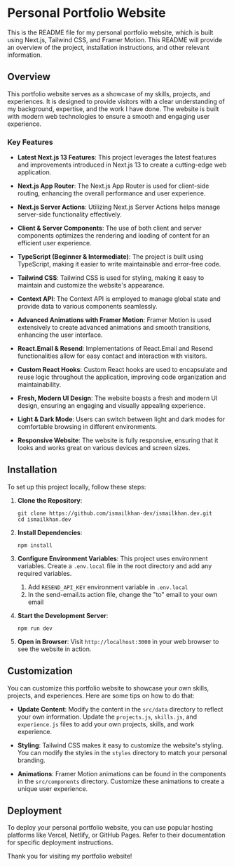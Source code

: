 # Personal Portfolio Website

This is the README file for my personal portfolio website, which is built using Next.js, Tailwind CSS, and Framer Motion. This README will provide an overview of the project, installation instructions, and other relevant information.

## Overview

This portfolio website serves as a showcase of my skills, projects, and experiences. It is designed to provide visitors with a clear understanding of my background, expertise, and the work I have done. The website is built with modern web technologies to ensure a smooth and engaging user experience.

### Key Features

-   **Latest Next.js 13 Features**: This project leverages the latest features and improvements introduced in Next.js 13 to create a cutting-edge web application.

-   **Next.js App Router**: The Next.js App Router is used for client-side routing, enhancing the overall performance and user experience.

-   **Next.js Server Actions**: Utilizing Next.js Server Actions helps manage server-side functionality effectively.

-   **Client & Server Components**: The use of both client and server components optimizes the rendering and loading of content for an efficient user experience.

-   **TypeScript (Beginner & Intermediate)**: The project is built using TypeScript, making it easier to write maintainable and error-free code.

-   **Tailwind CSS**: Tailwind CSS is used for styling, making it easy to maintain and customize the website's appearance.

-   **Context API**: The Context API is employed to manage global state and provide data to various components seamlessly.

-   **Advanced Animations with Framer Motion**: Framer Motion is used extensively to create advanced animations and smooth transitions, enhancing the user interface.

-   **React.Email & Resend**: Implementations of React.Email and Resend functionalities allow for easy contact and interaction with visitors.

-   **Custom React Hooks**: Custom React hooks are used to encapsulate and reuse logic throughout the application, improving code organization and maintainability.

-   **Fresh, Modern UI Design**: The website boasts a fresh and modern UI design, ensuring an engaging and visually appealing experience.

-   **Light & Dark Mode**: Users can switch between light and dark modes for comfortable browsing in different environments.

-   **Responsive Website**: The website is fully responsive, ensuring that it looks and works great on various devices and screen sizes.

## Installation

To set up this project locally, follow these steps:

1. **Clone the Repository**:

    ```
    git clone https://github.com/ismailkhan-dev/ismailkhan.dev.git
    cd ismailkhan.dev
    ```

2. **Install Dependencies**:

    ```
    npm install
    ```

3. **Configure Environment Variables**: This project uses environment variables. Create a `.env.local` file in the root directory and add any required variables.

    1. Add `RESEND_API_KEY` environment variable in `.env.local`
    2. In the send-email.ts action file, change the "to" email to your own email

4. **Start the Development Server**:

    ```
    npm run dev
    ```

5. **Open in Browser**: Visit `http://localhost:3000` in your web browser to see the website in action.

## Customization

You can customize this portfolio website to showcase your own skills, projects, and experiences. Here are some tips on how to do that:

-   **Update Content**: Modify the content in the `src/data` directory to reflect your own information. Update the `projects.js`, `skills.js`, and `experience.js` files to add your own projects, skills, and work experience.

-   **Styling**: Tailwind CSS makes it easy to customize the website's styling. You can modify the styles in the `styles` directory to match your personal branding.

-   **Animations**: Framer Motion animations can be found in the components in the `src/components` directory. Customize these animations to create a unique user experience.

## Deployment

To deploy your personal portfolio website, you can use popular hosting platforms like Vercel, Netlify, or GitHub Pages. Refer to their documentation for specific deployment instructions.

Thank you for visiting my portfolio website!
